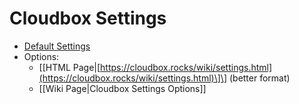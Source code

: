 # Cloudbox Settings

* [Default Settings](../unlinked-pages/cloudbox-settings-default.md)
* Options:
  * \[\[HTML Page\|[https://cloudbox.rocks/wiki/settings.html](https://cloudbox.rocks/wiki/settings.html)\]\] \(better format\)
  * \[\[Wiki Page\|Cloudbox Settings Options\]\]


